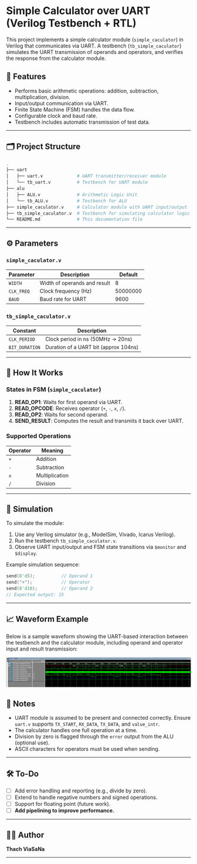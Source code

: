 # Simple Calculator over UART (Verilog Testbench + RTL)

This project implements a simple calculator module (`simple_caculator`) in Verilog that communicates via UART. A testbench (`tb_simple_caculator`) simulates the UART transmission of operands and operators, and verifies the response from the calculator module.

## 🧮 Features

- Performs basic arithmetic operations: addition, subtraction, multiplication, division.
- Input/output communication via UART.
- Finite State Machine (FSM) handles the data flow.
- Configurable clock and baud rate.
- Testbench includes automatic transmission of test data.

---

## 🗂️ Project Structure

```bash
.
├── uart
│   ├── uart.v             # UART transmitter/receiver module
│   └── tb_uart.v          # Testbench for UART module
├── alu
│   ├── ALU.v              # Arithmetic Logic Unit
│   └── tb_ALU.v           # Testbench for ALU
├── simple_caculator.v     # Calculator module with UART input/output
├── tb_simple_caculator.v  # Testbench for simulating calculator logic
└── README.md              # This documentation file
```

---

## ⚙️ Parameters

### `simple_caculator.v`
| Parameter     | Description                     | Default         |
|---------------|----------------------------------|-----------------|
| `WIDTH`       | Width of operands and result     | 8               |
| `CLK_FREQ`    | Clock frequency (Hz)             | 50000000        |
| `BAUD`        | Baud rate for UART               | 9600            |

### `tb_simple_caculator.v`
| Constant         | Description                            |
|------------------|----------------------------------------|
| `CLK_PERIOD`     | Clock period in ns (50MHz → 20ns)     |
| `BIT_DURATION`   | Duration of a UART bit (approx 104ns)  |

---

## 🔧 How It Works

### States in FSM (`simple_caculator`)
1. **READ_OP1**: Waits for first operand via UART.
2. **READ_OPCODE**: Receives operator (`+`, `-`, `x`, `/`).
3. **READ_OP2**: Waits for second operand.
4. **SEND_RESULT**: Computes the result and transmits it back over UART.

### Supported Operations
| Operator | Meaning         |
|----------|------------------|
| `+`      | Addition         |
| `-`      | Subtraction      |
| `x`      | Multiplication   |
| `/`      | Division         |

---

## 🧪 Simulation

To simulate the module:

1. Use any Verilog simulator (e.g., ModelSim, Vivado, Icarus Verilog).
2. Run the testbench `tb_simple_caculator.v`.
3. Observe UART input/output and FSM state transitions via `$monitor` and `$display`.

Example simulation sequence:

```verilog
send(8'd5);          // Operand 1
send("+");           // Operator
send(8'd10);         // Operand 2
// Expected output: 15
```

---

## 📈 Waveform Example

Below is a sample waveform showing the UART-based interaction between the testbench and the calculator module, including operand and operator input and result transmission:

![UART Waveform](waveform.png)

## 📌 Notes

- UART module is assumed to be present and connected correctly. Ensure `uart.v` supports `TX_START`, `RX_DATA`, `TX_DATA`, and `value_intr`.
- The calculator handles one full operation at a time.
- Division by zero is flagged through the `error` output from the ALU (optional use).
- ASCII characters for operators must be used when sending.

---

## 🛠️ To-Do

- [ ] Add error handling and reporting (e.g., divide by zero).
- [ ] Extend to handle negative numbers and signed operations.
- [ ] Support for floating point (future work).
- [ ] **Add pipelining to improve performance.**

---

## 🧑‍💻 Author

**Thach ViaSaNa**

---
